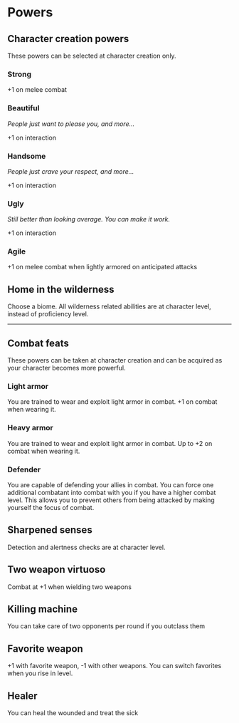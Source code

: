 # Powers

## Character creation powers

These powers can be selected at character creation only.

### Strong

+1 on melee combat

### Beautiful

*People just want to please you, and more...*

+1 on interaction

### Handsome

*People just crave your respect, and more...*

+1 on interaction

### Ugly

*Still better than looking average. You can make it work.*

+1 on interaction

### Agile

+1 on melee combat when lightly armored on anticipated attacks

## Home in the wilderness

Choose a biome. All wilderness related abilities are at character level, instead of proficiency level.

---

## Combat feats

These powers can be taken at character creation and can be acquired as your character becomes more powerful.

### Light armor

You are trained to wear and exploit light armor in combat. +1 on combat when wearing it.

### Heavy armor

You are trained to wear and exploit light armor in combat. Up to +2 on combat when wearing it.

### Defender

You are capable of defending your allies in combat. You can force one additional combatant into combat with you if you have a higher combat level. This allows you to prevent others from being attacked by making yourself the focus of combat.

## Sharpened senses

Detection and alertness checks are at character level.

## Two weapon virtuoso

Combat at +1 when wielding two weapons

## Killing machine

You can take care of two opponents per round if you outclass them

## Favorite weapon

+1 with favorite weapon, -1 with other weapons. You can switch favorites when you rise in level.

## Healer

You can heal the wounded and treat the sick
